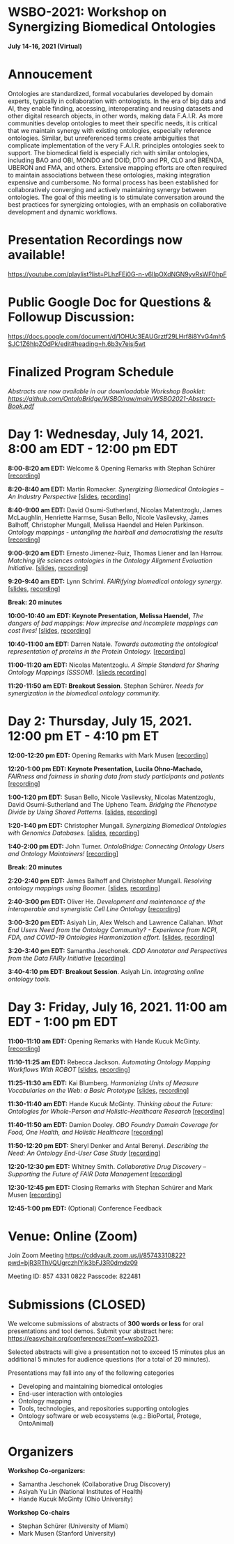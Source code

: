 # WSBO-2021: Workshop on Synergizing Biomedical Ontologies
**July 14-16, 2021 (Virtual)**

# Annoucement
Ontologies are standardized, formal vocabularies developed by domain experts, typically in collaboration with ontologists. In the era of big data and AI, they enable finding, accessing, interoperating and reusing datasets and other digital research objects, in other words, making data F.A.I.R. As more communities develop ontologies to meet their specific needs, it is critical that we maintain synergy with existing ontologies, especially reference ontologies. Similar, but unreferenced terms create ambiguities that complicate implementation of the very F.A.I.R. principles ontologies seek to support. The biomedical field is especially rich with similar ontologies, including BAO and OBI, MONDO and DOID, DTO and PR, CLO and BRENDA, UBERON and FMA, and others. Extensive mapping efforts are often required to maintain associations between these ontologies, making integration expensive and cumbersome. No formal process has been established for collaboratively converging and actively maintaining synergy between ontologies. The goal of this meeting is to stimulate conversation around the best practices for synergizing ontologies, with an emphasis on collaborative development and dynamic workflows. 


# Presentation Recordings now available!
https://youtube.com/playlist?list=PLhzFEi0G-n-v6IIpOXdNGN9yvRsWF0hpF

# Public Google Doc for Questions & Followup Discussion:
https://docs.google.com/document/d/1OHUc3EAUGrztf29LHrf8i8YvG4mh5SJC1Z6hlpZOdPk/edit#heading=h.6b3y7eisj5wt

# Finalized Program Schedule 
_Abstracts are now available in our downloadable Workshop Booklet: https://github.com/OntoloBridge/WSBO/raw/main/WSBO2021-Abstract-Book.pdf_


# **Day 1: Wednesday, July 14, 2021. 8:00 am EDT - 12:00 pm EDT**

**8:00-8:20 am EDT:** Welcome & Opening Remarks with Stephan Schürer [[recording](https://youtu.be/U7U9CTQ6O9M)]

**8:20-8:40 am EDT:** Martin Romacker. _Synergizing Biomedical Ontologies – An Industry Perspective_ [[slides](https://github.com/OntoloBridge/WSBO/blob/main/slides/1.Romacker-WSBORomacker20210714.pdf), [recording](https://youtu.be/FHqUEChGjLg)]

**8:40-9:00 am EDT:** David Osumi-Sutherland, Nicolas Matentzoglu, James McLaughlin, Henriette Harmse, Susan Bello, Nicole Vasilevsky, James Balhoff, Christopher Mungall, Melissa Haendel and Helen Parkinson. _Ontology mappings - untangling the hairball and democratising the results_ [[recording](https://youtu.be/z4FJkQ3Douo)]

**9:00-9:20 am EDT:** Ernesto Jimenez-Ruiz, Thomas Liener and Ian Harrow. _Matching life sciences ontologies in the Ontology Alignment Evaluation Initiative._ [[slides](https://github.com/OntoloBridge/WSBO/blob/main/slides/3.JimenezRuiz-WSBO_2021_OAEI_ErnestoJR.pdf), [recording](https://youtu.be/iiLoQs03dY8)]

**9:20-9:40 am EDT:** Lynn Schriml. _FAIRifying biomedical ontology synergy._ [[slides](https://github.com/OntoloBridge/WSBO/blob/main/slides/4.Schriml-DO_WSBO_July_2021.pptx.pdf), [recording](https://youtu.be/zvhXuzEOnmk)]

**Break: 20 minutes**

**10:00-10:40 am EDT: Keynote Presentation, Melissa Haendel,** _The dangers of bad mappings: How imprecise and incomplete mappings can cost lives!_ [[slides](https://github.com/OntoloBridge/WSBO/blob/main/slides/WSBO_keynote_MelissaHaendel_7.14.2021.pdf), [recording](https://youtu.be/QM5aR0mDPWU)]

**10:40-11:00 am EDT:** Darren Natale. _Towards automating the ontological representation of proteins in the Protein Ontology._ [[recording](https://youtu.be/VslZYusY1GA)]

**11:00-11:20 am EDT:** Nicolas Matentzoglu. _A Simple Standard for Sharing Ontology Mappings (SSSOM)._ [[slieds](https://github.com/OntoloBridge/WSBO/blob/main/slides/8.NicoMatentzoglu_%20A%20Simple%20Standard%20for%20Sharing%20Ontology%20Mappings.pdf),[recording](https://youtu.be/lgVqFeSxYbg)]

**11:20-11:50 am EDT: Breakout Session**. Stephan Schürer. _Needs for synergization in the biomedical ontology community._ 


# **Day 2: Thursday, July 15, 2021. 12:00 pm ET - 4:10 pm ET**

**12:00-12:20 pm EDT:** Opening Remarks with Mark Musen [[recording](https://youtu.be/-tXDkeP7nmw)] 

**12:20-1:00 pm EDT: Keynote Presentation, Lucila Ohno-Machado,** _FAIRness and fairness in sharing data from study participants and patients_ [[recording](https://youtu.be/wFYVE5z5KDs)]

**1:00-1:20 pm EDT:** Susan Bello, Nicole Vasilevsky, Nicolas Matentzoglu, David Osumi-Sutherland and The Upheno Team. _Bridging the Phenotype Divide by Using Shared Patterns._ [[slides](https://github.com/OntoloBridge/WSBO/blob/main/slides/10.SusanBello_Bridging%20the%20Phenotype%20Divide%20by%20Using%20Shared%20Patterns.pptx.pdf), [recording](https://youtu.be/L9Vfoxy1_2I)]

**1:20-1:40 pm EDT:** Christopher Mungall. _Synergizing Biomedical Ontologies with Genomics Databases._ [[slides](https://github.com/OntoloBridge/WSBO/blob/main/slides/11.ChrisMungall_Synergizing%20Biomedical%20Ontologies%20with%20Genomics%20Databases_%20WSBO%202021.pdf), [recording](https://youtu.be/FyjhofnCr4g)]

**1:40-2:00 pm EDT:** John Turner. _OntoloBridge: Connecting Ontology Users and Ontology Maintainers!_ [[recording](https://youtu.be/aZcPm21VNNw)]

**Break: 20 minutes**

**2:20-2:40 pm EDT:** James Balhoff and Christopher Mungall. _Resolving ontology mappings using Boomer._ [[slides](https://github.com/OntoloBridge/WSBO/blob/main/slides/13.JamesBalhoff_Resolving%20ontology%20mappings%20using%20Boomer.pdf), [recording](https://youtu.be/_U2BCipCtFs)]

**2:40-3:00 pm EDT:** Oliver He. _Development and maintenance of the interoperable and synergistic Cell Line Ontology_ [[recording](https://youtu.be/-c_1l-DbB9w)]

**3:00-3:20 pm EDT:** Asiyah Lin, Alex Welsch and Lawrence Callahan. _What End Users Need from the Ontology Community? - Experience from NCPI, FDA, and COVID-19 Ontologies Harmonization effort._ [[slides](https://github.com/OntoloBridge/WSBO/blob/main/slides/15.AsiyahLin-What%20End%20Users%20Need%20from%20Ontology%20Community.pdf), [recording](https://youtu.be/vtO94LBLIwA)]

**3:20-3:40 pm EDT:** Samantha Jeschonek. _CDD Annotator and Perspectives from the Data FAIRy Initiative_ [[recording](https://youtu.be/Jmkfoqc3wkU)]

**3:40-4:10 pm EDT: Breakout Session**. Asiyah Lin. _Integrating online ontology tools._ 


# **Day 3: Friday, July 16, 2021. 11:00 am EDT - 1:00 pm EDT**

**11:00-11:10 am EDT:** Opening Remarks with Hande Kucuk McGinty. [[recording](https://youtu.be/BCZRQRnlAAM)]

**11:10-11:25 am EDT:** Rebecca Jackson. _Automating Ontology Mapping Workflows With ROBOT_ [[slides](https://github.com/OntoloBridge/WSBO/blob/main/slides/1.Jackson-wsbo_robot.pdf), [recording](https://youtu.be/ARh5y4Lffu4)]

**11:25-11:30 am EDT:** Kai Blumberg. _Harmonizing Units of Measure Vocabularies on the Web: a Basic Prototype_ [[slides](https://github.com/OntoloBridge/WSBO/blob/main/slides/18.KaiBlumberg-WSBO_units.pptx.pdf), [recording](https://youtu.be/Rk_VDBCTiRY)]

**11:30-11:40 am EDT:** Hande Kucuk McGinty. _Thinking about the Future: Ontologies for Whole-Person and Holistic-Healthcare Research_ [[recording](https://youtu.be/kHD0lwGZ9k0)]

**11:40-11:50 am EDT:** Damion Dooley. _OBO Foundry Domain Coverage for Food, One Health, and Holistic Healthcare_ [[recording](https://youtu.be/XgXOcaMtwZA)]

**11:50-12:20 pm EDT:** Sheryl Denker and Antal Berenyi. _Describing the Need: An Ontology End-User Case Study_ [[recording](https://youtu.be/nDeoTfbzUU0)]

**12:20-12:30 pm EDT:** Whitney Smith. _Collaborative Drug Discovery – Supporting the Future of FAIR Data Management_ [[recording](https://youtu.be/rnD34jvmt58)]

**12:30-12:45 pm EDT:** Closing Remarks with Stephan Schürer and Mark Musen [[recording](https://youtu.be/HAd0wZwarrI)]

**12:45-1:00 pm EDT:** (Optional) Conference Feedback


# Venue: Online (Zoom)
 
Join Zoom Meeting
https://cddvault.zoom.us/j/85743310822?pwd=bjR3RThVQUgrczhlYjk3bFJ3R0dmdz09

Meeting ID: 857 4331 0822
Passcode: 822481
 

# Submissions (CLOSED)
We welcome submissions of abstracts of **300 words or less** for oral presentations and tool demos.  Submit your abstract here: https://easychair.org/conferences/?conf=wsbo2021.  

Selected abstracts will give a presentation not to exceed 15 minutes plus an additional 5 minutes for audience questions (for a total of 20 minutes). 

Presentations may fall into any of the following categories
* Developing and maintaining biomedical ontologies
* End-user interaction with ontologies
* Ontology mapping
* Tools, technologies, and repositories supporting ontologies
* Ontology software or web ecosystems (e.g.: BioPortal, Protege, OntoAnimal)

# Organizers
**Workshop Co-organizers:**
* Samantha Jeschonek (Collaborative Drug Discovery)
* Asiyah Yu Lin (National Institutes of Health)
* Hande Kucuk McGinty (Ohio University)

**Workshop Co-chairs**
* Stephan Schürer (University of Miami)
* Mark Musen (Stanford University)
